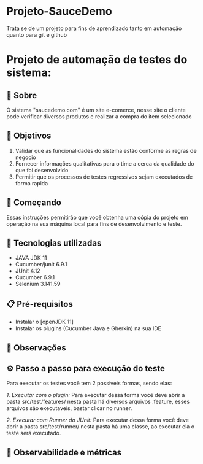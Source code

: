 # Projeto-SauceDemo

Trata se de um projeto para fins de aprendizado tanto em automação quanto para git e github

# Projeto de automação de testes do sistema: 

## 📌 Sobre
O sistema "saucedemo.com" é um site e-comerce, nesse site o cliente pode verificar diversos produtos e realizar a compra do item selecionado

## 🎯 Objetivos

 1. Validar que as funcionalidades do sistema estão conforme as regras de negocio
 2. Fornecer informações qualitativas para o time a cerca da qualidade do que foi desenvolvido
 3. Permitir que os processos de testes regressivos sejam executados de forma rapida

## 🚀 Começando

Essas instruções permitirão que você obtenha uma cópia do projeto em operação na sua máquina local para fins de desenvolvimento e teste.

## 🤖 Tecnologias utilizadas

- JAVA JDK 11 
- Cucumber/junit 6.9.1
- JUnit 4.12
- Cucumber 6.9.1
- Selenium 3.141.59

## 📋 Pré-requisitos

- Instalar o [openJDK 11]
- Instalar os plugins (Cucumber Java e Gherkin) na sua IDE

## 🔎 Observações



## ⚙️ Passo a passo para execução do teste

Para executar os testes você tem 2 possiveis formas, sendo elas:

*1. Executar com o plugin:* Para executar dessa forma você deve abrir a pasta src/test/features/ nesta  pasta há diversos arquivos .feature, esses arquivos são executaveis, bastar clicar no runner.

*2. Executar com Runner do JUnit:* Para executar dessa forma você deve abrir a pasta src/test/runner/ nesta  pasta há uma classe, ao executar ela o teste será executado.

## 👀 Observabilidade e métricas

